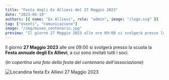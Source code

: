 ```yaml
---
title: "Festa degli Ex Allievi del 27 Maggio 2023"
date: "2023-05-19"
authors: [{ name: "Ex Allievi", role: "admin", image: "/logo.svg" }]
tag: ["eventi", "comunicazione"]
image: "/img/museo_centenario.jpg"
preview: "Il giorno 27 Maggio 2023 alle ore 09:00 si svolgerà presso la scuola la Festa annuale degli Ex Allievi, a cui sono invitati tutti i soci."
---
```


Il giorno **27 Maggio 2023** alle ore 09:00 si svolgerà presso la scuola la **Festa annuale degli Ex Allievi**, a cui sono invitati tutti i soci.

(_In copertina una foto della festa del centenario dell'associazione_)

![Locandina festa Ex Allievi 27 Maggio 2023](/img/eventi/festa_27052023.jpg)